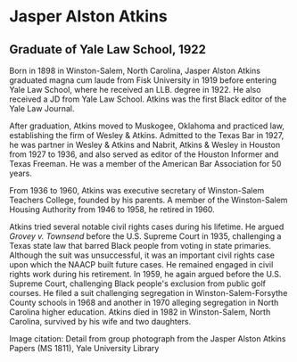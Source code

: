 # Jasper Alston Atkins
## Graduate of Yale Law School, 1922
Born in 1898 in Winston-Salem, North Carolina, Jasper Alston Atkins graduated magna cum laude from Fisk University in 1919 before entering Yale Law School, where he received an LLB. degree in 1922. He also received a JD from Yale Law School. Atkins was the first Black editor of the Yale Law Journal. 

After graduation, Atkins moved to Muskogee, Oklahoma and practiced law, establishing the firm of Wesley & Atkins. Admitted to the Texas Bar in 1927, he was partner in Wesley & Atkins and Nabrit, Atkins & Wesley in Houston from 1927 to 1936, and also served as editor of the Houston Informer and Texas Freeman. He was a member of the American Bar Association for 50 years.

From 1936 to 1960, Atkins was executive secretary of Winston-Salem Teachers College, founded by his parents. A member of the Winston-Salem Housing Authority from 1946 to 1958, he retired in 1960.

Atkins tried several notable civil rights cases during his lifetime. He argued *Grovey v. Townsend* before the U.S. Supreme Court in 1935, challenging a Texas state law that barred Black people from voting in state primaries. Although the suit was unsuccessful, it was an important civil rights case upon which the NAACP built future cases. He remained engaged in civil rights work during his retirement. In 1959, he again argued before the U.S. Supreme Court, challenging Black people's exclusion from public golf courses. He filed a suit challenging segregation in Winston-Salem-Forsythe County schools in 1968 and another in 1970 alleging segregation in North Carolina higher education. Atkins died in 1982 in Winston-Salem, North Carolina, survived by his wife and two daughters.

Image citation: Detail from group photograph from the Jasper Alston Atkins Papers (MS 1811), Yale University Library

